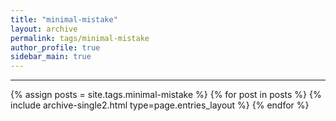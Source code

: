 ```yaml
---
title: "minimal-mistake"
layout: archive
permalink: tags/minimal-mistake
author_profile: true
sidebar_main: true
---
```


<!-- 공백이 포함되어 있는 태그 이름의 경우 site.tags['a b c'] 이런식으로! -->

***

{% assign posts = site.tags.minimal-mistake %}
{% for post in posts %} {% include archive-single2.html type=page.entries_layout %} {% endfor %}
